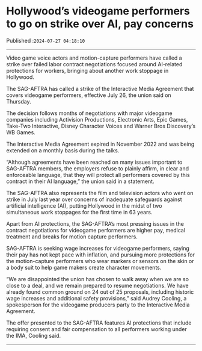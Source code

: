 # Hollywood’s videogame performers to go on strike over AI, pay concerns

Published :`2024-07-27 04:18:10`

---

Video game voice actors and motion-capture performers have called a strike over failed labor contract negotiations focused around AI-related protections for workers, bringing about another work stoppage in Hollywood.

The SAG-AFTRA has called a strike of the Interactive Media Agreement that covers videogame performers, effective July 26, the union said on Thursday.

The decision follows months of negotiations with major videogame companies including Activision Productions, Electronic Arts, Epic Games, Take-Two Interactive, Disney Character Voices and Warner Bros Discovery’s WB Games.

The Interactive Media Agreement expired in November 2022 and was being extended on a monthly basis during the talks.

“Although agreements have been reached on many issues important to SAG-AFTRA members, the employers refuse to plainly affirm, in clear and enforceable language, that they will protect all performers covered by this contract in their AI language,” the union said in a statement.

The SAG-AFTRA also represents the film and television actors who went on strike in July last year over concerns of inadequate safeguards against artificial intelligence (AI), putting Hollywood in the midst of two simultaneous work stoppages for the first time in 63 years.

Apart from AI protections, the SAG-AFTRA’s most pressing issues in the contract negotiations for videogame performers are higher pay, medical treatment and breaks for motion capture performers.

SAG-AFTRA is seeking wage increases for videogame performers, saying their pay has not kept pace with inflation, and pursuing more protections for the motion-capture performers who wear markers or sensors on the skin or a body suit to help game makers create character movements.

“We are disappointed the union has chosen to walk away when we are so close to a deal, and we remain prepared to resume negotiations. We have already found common ground on 24 out of 25 proposals, including historic wage increases and additional safety provisions,” said Audrey Cooling, a spokesperson for the videogame producers party to the Interactive Media Agreement.

The offer presented to the SAG-AFTRA features AI protections that include requiring consent and fair compensation to all performers working under the IMA, Cooling said.

---

